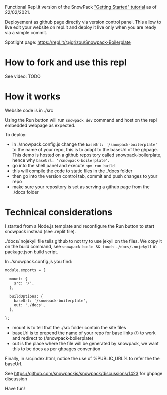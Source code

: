 Functional Repl.it version of the SnowPack ["Getting Started" tutorial](https://www.snowpack.dev/tutorials/getting-started) as of 22/02/2021.

Deployement as github page directly via version control panel. This allow to live edit your website on repl.it and deploy it live only when you are ready via a simple commit.

Spotlight page: https://repl.it/@jgrizou/Snowpack-Boilerplate

# How to fork and use this repl

See video: TODO

# How it works

Website code is in ./src

Using the Run button will run ```snowpack dev``` command and host on the repl embedded webpage as expected.

To deploy:
- in ./snowpack.config.js change the ```baseUrl: '/snowpack-boilerplate'``` to the name of your repo, this is to adapt to the baseUrl of the ghpage. This demo is hosted on a github repository called snowpack-boilerplate, hence why ```baseUrl: '/snowpack-boilerplate'```.
- go into the shell panel and execute ```npm run build```
- this will compile the code to static files in the ./docs folder
- then go into the version control tab, commit and push changes to your repo
- make sure your repository is set as serving a github page from the ./docs folder


# Technical considerations

I started from a Node.js template and reconfigure the Run button to start snowpack instead (see .replit file).

./docs/.nojekyll file tells github to not try to use jekyll on the files. We copy it on the build command, see ```snowpack build && touch ./docs/.nojekyll``` in package.json build script.

In ./snowpack.config.js you find:

```
module.exports = {
  
  mount: {
    src: '/',
  },
 
  buildOptions: {
    baseUrl: '/snowpack-boilerplate',
    out: './docs',
  },
  
};
```

- mount is to tell that the ./src folder contain the site files
- baseUrl is to prepend the name of your repo for base links (/) to work and redirect to (/snowpack-boilerplate)
- out is the place where the file will be generated by snowpack, we want this to be docs as per ghpages convention

Finally, in src/index.html, notice the use of %PUBLIC_URL% to refer the the baseUrl.

See https://github.com/snowpackjs/snowpack/discussions/1423 for ghpage discussion

Have fun!
